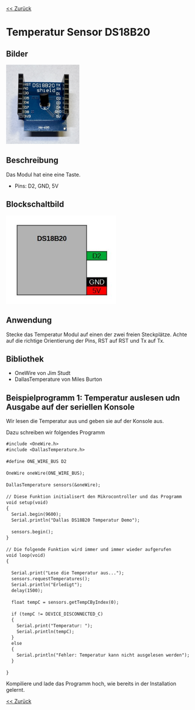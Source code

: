 [<< Zurück](../README.md)

# Temperatur Sensor DS18B20

## Bilder

<img src="Bilder/vorne.JPEG" alt="drawing" width="200"/>

## Beschreibung

Das Modul hat eine eine Taste.

- Pins: D2, GND, 5V

## Blockschaltbild

<img src="Bilder/pins.jpg" alt="drawing" width="300"/>

## Anwendung

Stecke das Temperatur Modul auf einen der zwei freien Steckplätze. Achte auf die richtige Orientierung der Pins, RST auf RST und Tx auf Tx.

## Bibliothek

- OneWire von Jim Studt
- DallasTemperature von Miles Burton

## Beispielprogramm 1: Temperatur auslesen udn Ausgabe auf der seriellen Konsole

Wir lesen die Temperatur aus und geben sie auf der Konsole aus.

Dazu schreiben wir folgendes Programm

```
#include <OneWire.h>
#include <DallasTemperature.h>

#define ONE_WIRE_BUS D2

OneWire oneWire(ONE_WIRE_BUS);

DallasTemperature sensors(&oneWire);

// Diese Funktion initialisert den Mikrocontroller und das Programm
void setup(void)
{
  Serial.begin(9600);
  Serial.println("Dallas DS18B20 Temperatur Demo");

  sensors.begin();
}

// Die folgende Funktion wird immer und immer wieder aufgerufen
void loop(void)
{

  Serial.print("Lese die Temperatur aus...");
  sensors.requestTemperatures();
  Serial.println("Erledigt");
  delay(1500);

  float tempC = sensors.getTempCByIndex(0);

  if (tempC != DEVICE_DISCONNECTED_C)
  {
    Serial.print("Temperatur: ");
    Serial.println(tempC);
  }
  else
  {
    Serial.println("Fehler: Temperatur kann nicht ausgelesen werden");
  }

}
```
Kompiliere und lade das Programm hoch, wie bereits in der Installation gelernt.

[<< Zurück](../README.md) 